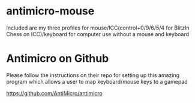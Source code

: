 # antimicro-mouse
Included are my three profiles for mouse/ICC(control+0/9/6/5/4 for BlitzIn Chess on ICC)/keyboard for computer use without a mouse and keyboard



# Antimicro on Github

Please follow the instructions on their repo for setting up this amazing program which allows a user to map keyboard/mouse keys to a gamepad

https://github.com/AntiMicro/antimicro
